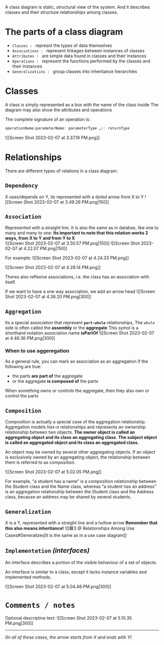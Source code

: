 A class diagram is static, structural view of the system. And it describes classes and their structure relationships among classes.

# The parts of a class diagram
- `Classes : ` represnt the types of data themselves
- `Associations : ` represent linkages between instances of classes
- `Attributes : ` are simple data found in classes and their instances
- `Operations : ` represent the functions performed by the classes and their instances
- `Generalizatiins : ` group classes into inheritance hierarchies

# Classes
A class is simply represented as a box with the name of the class inside
The diagram may also show the attributes and operations

The complete signature of an operation is:
```c
operationName(parameterName: parameterType …): returnType
```
![[Screen Shot 2023-02-07 at 3.37.19 PM.png]]

# Relationships
There are different types of relations in a class diagram:

## `Dependency` 
X uses/depends on Y, its represented with a doted arrow from X to Y 
	![[Screen Shot 2023-02-07 at 3.49.26 PM.png|150]]

## `Association` 
Represented with a straight line. It is also the same as in databse, like one to many and many to one: 
**Its important to note that this relation works 2 ways, from X to Y and from Y to X**	
![[Screen Shot 2023-02-07 at 3.50.57 PM.png|150]]
![[Screen Shot 2023-02-07 at 4.22.07 PM.png|150]]

For example:
	![[Screen Shot 2023-02-07 at 4.24.33 PM.png]]
	
![[Screen Shot 2023-02-07 at 4.28.14 PM.png]]

Theres also reflexive associations, i.e. the class has an association with itself.
	
If we want to have a one way association, we add an arrow head
![[Screen Shot 2023-02-07 at 4.36.20 PM.png|300]]
	
## `Aggregation`  
Its a special association that represent **`part-whole`** relationships, 
The `whole` side is often called the **assembly** or the **aggregate**
This symol is a shorthand notation association name **isPartOf**
![[Screen Shot 2023-02-07 at 4.46.36 PM.png|300]]

### When to use aggeregation
As a general rule, you can mark an association as an aggregation if the following are true:
- the parts **are part of** the aggregate
- or the aggregate **is composed of** the parts

When something owns or controls the aggregate, then they also own or control the parts

## `Composition`
Composition is actually a special case of the aggregation relationship. Aggregation models _has-a_ relationships and represents an ownership relationship between two objects. 
**The owner object is called an aggregating object and its class an aggregating class**. 
**The subject object is called an aggregated object and its class an aggregated class.**

An object may be owned by several other aggregating objects. If an object is exclusively owned by an aggregating object, the relationship between them is referred to as composition. 

![[Screen Shot 2023-02-07 at 5.02.05 PM.png]]


For example, “a student has a name” is a composition relationship between the Student class and the Name class, whereas “a student has an address” is an aggregation relationship between the Student class and the Address class, because an address may be shared by several students.

## `Generalization` 
X is a Y, represented with a straight line and a hollow arrow
**Remember that this also means inheritance!**
![[🟩3 @ Relationships Among Use Cases#Generalizes|It is the same as in a use case diagram]]

## `Implementation` _(interfaces)_
An interface describes a portion of the visible behaviour of a set of objects.

An interface is similar to a class, except it lacks instance variables and implemented methods.

![[Screen Shot 2023-02-07 at 5.04.48 PM.png|300]]


# `Comments / notes` 
Optional descriptive text:
![[Screen Shot 2023-02-07 at 5.10.35 PM.png|300]]

---
_(In all of these cases, the arrow starts from X and ends with Y)_